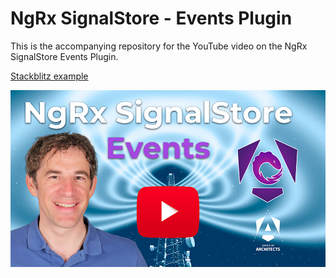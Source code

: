 # NgRx SignalStore - Events Plugin

This is the accompanying repository for the YouTube video on the NgRx SignalStore Events Plugin.

<a href="https://stackblitz.com/github/rainerhahnekamp/ngrx-signal-store-events-demo?file=src%2Fmain.ts">Stackblitz example</a>

<a href="https://youtu.be/WLHyzCY_1Tc"><img src="./cover.jpg" alt="cover" /></a>
